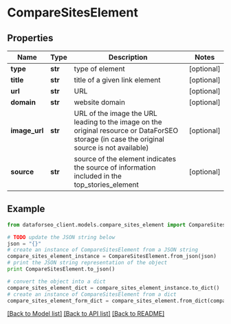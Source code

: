 # CompareSitesElement


## Properties

Name | Type | Description | Notes
------------ | ------------- | ------------- | -------------
**type** | **str** | type of element | [optional] 
**title** | **str** | title of a given link element | [optional] 
**url** | **str** | URL | [optional] 
**domain** | **str** | website domain | [optional] 
**image_url** | **str** | URL of the image the URL leading to the image on the original resource or DataForSEO storage (in case the original source is not available) | [optional] 
**source** | **str** | source of the element indicates the source of information included in the top_stories_element | [optional] 

## Example

```python
from dataforseo_client.models.compare_sites_element import CompareSitesElement

# TODO update the JSON string below
json = "{}"
# create an instance of CompareSitesElement from a JSON string
compare_sites_element_instance = CompareSitesElement.from_json(json)
# print the JSON string representation of the object
print CompareSitesElement.to_json()

# convert the object into a dict
compare_sites_element_dict = compare_sites_element_instance.to_dict()
# create an instance of CompareSitesElement from a dict
compare_sites_element_form_dict = compare_sites_element.from_dict(compare_sites_element_dict)
```
[[Back to Model list]](../README.md#documentation-for-models) [[Back to API list]](../README.md#documentation-for-api-endpoints) [[Back to README]](../README.md)


